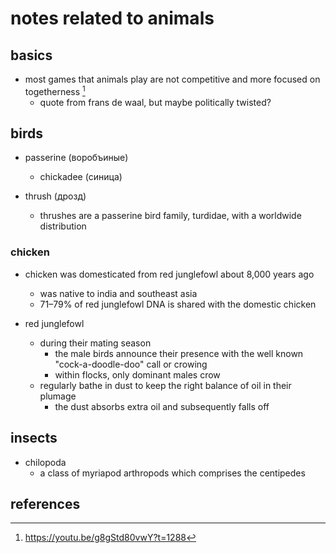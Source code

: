 # notes related to animals

## basics

- most games that animals play are not competitive and more focused on togetherness [^1]
  - quote from frans de waal, but maybe politically twisted?


## birds

- passerine (воробъиные)
  - chickadee (синица)

- thrush (дрозд)
  - thrushes are a passerine bird family, turdidae, with a worldwide distribution


### chicken

- chicken was domesticated from red junglefowl about 8,000 years ago
  - was native to india and southeast asia
  - 71–79% of red junglefowl DNA is shared with the domestic chicken

- red junglefowl
  - during their mating season
    - the male birds announce their presence with the well known "cock-a-doodle-doo" call or crowing
    - within flocks, only dominant males crow
  - regularly bathe in dust to keep the right balance of oil in their plumage
    - the dust absorbs extra oil and subsequently falls off


## insects

- chilopoda
  - a class of myriapod arthropods which comprises the centipedes



## references

[^1]: https://youtu.be/g8gStd80vwY?t=1288
